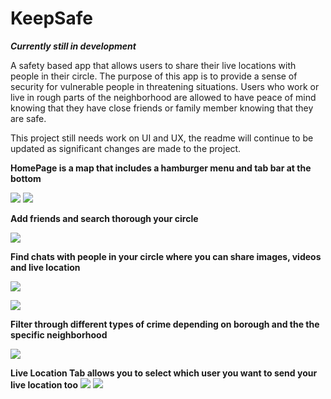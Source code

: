 # KeepSafe
***Currently still in development***

A safety based app that allows users to share their live locations with people in their circle. The purpose of this app is to provide a sense of security for vulnerable people in threatening situations. Users who work or live in rough parts of the neighborhood are allowed to have peace of mind knowing that they have close friends or family member knowing that they are safe.



This project still needs work on UI and UX, the readme will continue to be updated as significant changes are made to the project.




**HomePage is a map that includes a hamburger menu and tab bar at the bottom**

![](screenshots/HomepageMap.png)
![](screenshots/HomepageHamburgerMenu.png)





**Add friends and search thorough your circle**

![](screenshots/MyCircleView.png)



**Find chats with people in your circle where you can share images, videos and live location**

![](screenshots/ChatView.png)

![](screenshots/MessagePage.png)



**Filter through different types of crime depending on borough and the the specific neighborhood**

![](screenshots/FilterView.png)



**Live Location Tab allows you to select which user you want to send your live location too**
![](screenshots/FollowMePage.png)
![](screenshots/FollowMeConfirmationAlert.png)


